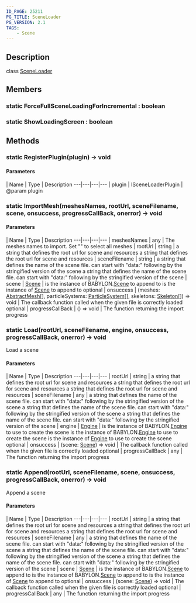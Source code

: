 ```yaml
---
ID_PAGE: 25211
PG_TITLE: SceneLoader
PG_VERSION: 2.1
TAGS:
    - Scene
---
```

## Description

class [SceneLoader](/classes/2.3/SceneLoader)



## Members

### static  ForceFullSceneLoadingForIncremental : boolean



### static  ShowLoadingScreen : boolean



## Methods

### static  RegisterPlugin(plugin) &rarr; void



#### Parameters
 | Name | Type | Description
---|---|---|---
 | plugin | ISceneLoaderPlugin |   @param plugin

### static  ImportMesh(meshesNames, rootUrl, sceneFilename, scene, onsuccess, progressCallBack, onerror) &rarr; void



#### Parameters
 | Name | Type | Description
---|---|---|---
 | meshesNames | any |   The meshes names to import. Set &quot;&quot; to select all meshes
 | rootUrl | string |   a string that defines the root url for scene and resources a string that defines the root url for scene and resources
 | sceneFilename | string |   a string that defines the name of the scene file. can start with "data:" following by the stringified version of the scene a string that defines the name of the scene file. can start with &quot;data:&quot; following by the stringified version of the scene
 | scene | [Scene](/classes/2.3/Scene) |   is the instance of BABYLON.[Scene](/classes/2.3/Scene) to append to is the instance of [Scene](/classes/2.3/Scene) to append to
optional | onsuccess | (meshes: [AbstractMesh](/classes/2.3/AbstractMesh)[], particleSystems: [ParticleSystem](/classes/2.3/ParticleSystem)[], skeletons: [Skeleton](/classes/2.3/Skeleton)[]) =&gt; void |   The callback function called when the given file is correctly loaded
optional | progressCallBack | () =&gt; void |   The function returning the import progress
### static  Load(rootUrl, sceneFilename, engine, onsuccess, progressCallBack, onerror) &rarr; void

Load a scene

#### Parameters
 | Name | Type | Description
---|---|---|---
 | rootUrl | string |  a string that defines the root url for scene and resources  a string that defines the root url for scene and resources a string that defines the root url for scene and resources
 | sceneFilename | any |  a string that defines the name of the scene file. can start with "data:" following by the stringified version of the scene  a string that defines the name of the scene file. can start with "data:" following by the stringified version of the scene a string that defines the name of the scene file. can start with &quot;data:&quot; following by the stringified version of the scene
 | engine | [Engine](/classes/2.3/Engine) |  is the instance of BABYLON.[Engine](/classes/2.3/Engine) to use to create the scene  is the instance of BABYLON.[Engine](/classes/2.3/Engine) to use to create the scene is the instance of [Engine](/classes/2.3/Engine) to use to create the scene
optional | onsuccess | (scene: [Scene](/classes/2.3/Scene)) =&gt; void |   The callback function called when the given file is correctly loaded
optional | progressCallBack | any |   The function returning the import progress
### static  Append(rootUrl, sceneFilename, scene, onsuccess, progressCallBack, onerror) &rarr; void

Append a scene

#### Parameters
 | Name | Type | Description
---|---|---|---
 | rootUrl | string |  a string that defines the root url for scene and resources  a string that defines the root url for scene and resources a string that defines the root url for scene and resources
 | sceneFilename | any |  a string that defines the name of the scene file. can start with "data:" following by the stringified version of the scene  a string that defines the name of the scene file. can start with "data:" following by the stringified version of the scene a string that defines the name of the scene file. can start with &quot;data:&quot; following by the stringified version of the scene
 | scene | [Scene](/classes/2.3/Scene) |  is the instance of BABYLON.[Scene](/classes/2.3/Scene) to append to  is the instance of BABYLON.[Scene](/classes/2.3/Scene) to append to is the instance of [Scene](/classes/2.3/Scene) to append to
optional | onsuccess | (scene: [Scene](/classes/2.3/Scene)) =&gt; void |   The callback function called when the given file is correctly loaded
optional | progressCallBack | any |   The function returning the import progress
